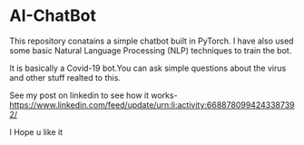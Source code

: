 # AI-ChatBot
This repository conatains a simple chatbot built in PyTorch. I have also used some basic Natural Language Processing (NLP) techniques to train the bot.

It is basically a Covid-19 bot.You can ask simple questions about the virus and other stuff realted to this. 

See my post on linkedin to see how it works-https://www.linkedin.com/feed/update/urn:li:activity:6688780994243387392/ 

I Hope u like it
